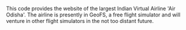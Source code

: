 This code provides the website of the largest Indian Virtual Airline 'Air Odisha'. 
The airline is presently in GeoFS, a free flight simulator and will venture in other flight simulators in the not too distant future.
